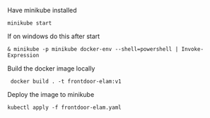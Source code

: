 Have minikube installed
```
minikube start
```

If on windows do this after start
```
& minikube -p minikube docker-env --shell=powershell | Invoke-Expression
```

Build the docker image locally
```
 docker build . -t frontdoor-elam:v1
 ```

 Deploy the image to minikube
 ```
 kubectl apply -f frontdoor-elam.yaml
 ```